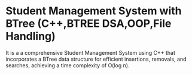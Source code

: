 # Student Management System with BTree (C++,BTREE DSA,OOP,File Handling) 
It is a a comprehensive Student Management System using C++ that incorporates a 
BTree data structure for efficient insertions, removals, and searches, achieving a time 
complexity of O(log n).
